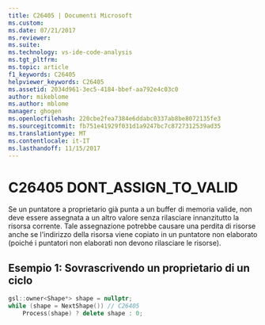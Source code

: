 ```yaml
---
title: C26405 | Documenti Microsoft
ms.custom: 
ms.date: 07/21/2017
ms.reviewer: 
ms.suite: 
ms.technology: vs-ide-code-analysis
ms.tgt_pltfrm: 
ms.topic: article
f1_keywords: C26405
helpviewer_keywords: C26405
ms.assetid: 2034d961-3ec5-4184-bbef-aa792e4c03c0
author: mikeblome
ms.author: mblome
manager: ghogen
ms.openlocfilehash: 220cbe2fea7384e6ddabc0337ab8be8072135fe3
ms.sourcegitcommit: fb751e41929f031d1a9247bc7c8727312539ad35
ms.translationtype: MT
ms.contentlocale: it-IT
ms.lasthandoff: 11/15/2017
---
```

# <a name="c26405--dontassigntovalid"></a>C26405 DONT_ASSIGN_TO_VALID
Se un puntatore a proprietario già punta a un buffer di memoria valide, non deve essere assegnata a un altro valore senza rilasciare innanzitutto la risorsa corrente. Tale assegnazione potrebbe causare una perdita di risorse anche se l'indirizzo della risorsa viene copiato in un puntatore non elaborato (poiché i puntatori non elaborati non devono rilasciare le risorse).

## <a name="example-1-overwriting-an-owner-in-a-loop"></a>Esempio 1: Sovrascrivendo un proprietario di un ciclo
```cpp
gsl::owner<Shape*> shape = nullptr;
while (shape = NextShape()) // C26405
    Process(shape) ? delete shape : 0;
```
